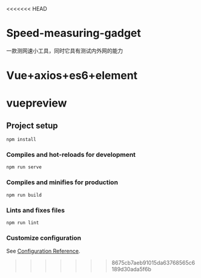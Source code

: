 <<<<<<< HEAD
# Speed-measuring-gadget
一款测网速小工具，同时它具有测试内外网的能力

Vue+axios+es6+element
=======
# vuepreview

## Project setup
```
npm install
```

### Compiles and hot-reloads for development
```
npm run serve
```

### Compiles and minifies for production
```
npm run build
```

### Lints and fixes files
```
npm run lint
```

### Customize configuration
See [Configuration Reference](https://cli.vuejs.org/config/).
>>>>>>> 8675cb7aeb91015da63768565c6189d30ada5f6b
